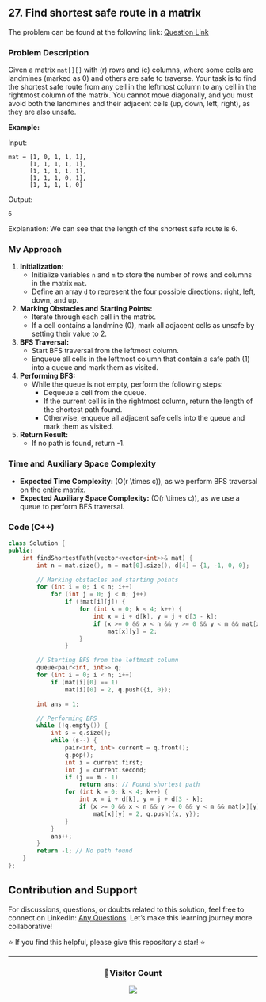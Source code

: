 ## 27. Find shortest safe route in a matrix

The problem can be found at the following link: [Question Link](https://www.geeksforgeeks.org/problems/find-shortest-safe-route-in-a-matrix/1)

### Problem Description

Given a matrix `mat[][]` with \(r\) rows and \(c\) columns, where some cells are landmines (marked as 0) and others are safe to traverse. Your task is to find the shortest safe route from any cell in the leftmost column to any cell in the rightmost column of the matrix. You cannot move diagonally, and you must avoid both the landmines and their adjacent cells (up, down, left, right), as they are also unsafe.

**Example:**

Input:

```
mat = [1, 0, 1, 1, 1],
      [1, 1, 1, 1, 1],
      [1, 1, 1, 1, 1],
      [1, 1, 1, 0, 1],
      [1, 1, 1, 1, 0]
```

Output:

```
6
```

Explanation:
We can see that the length of the shortest safe route is 6.

### My Approach

1. **Initialization:**
   - Initialize variables `n` and `m` to store the number of rows and columns in the matrix `mat`.
   - Define an array `d` to represent the four possible directions: right, left, down, and up.
2. **Marking Obstacles and Starting Points:**
   - Iterate through each cell in the matrix.
   - If a cell contains a landmine (0), mark all adjacent cells as unsafe by setting their value to 2.
3. **BFS Traversal:**
   - Start BFS traversal from the leftmost column.
   - Enqueue all cells in the leftmost column that contain a safe path (1) into a queue and mark them as visited.
4. **Performing BFS:**
   - While the queue is not empty, perform the following steps:
     - Dequeue a cell from the queue.
     - If the current cell is in the rightmost column, return the length of the shortest path found.
     - Otherwise, enqueue all adjacent safe cells into the queue and mark them as visited.
5. **Return Result:**
   - If no path is found, return -1.

### Time and Auxiliary Space Complexity

- **Expected Time Complexity:** \(O(r \times c)\), as we perform BFS traversal on the entire matrix.
- **Expected Auxiliary Space Complexity:** \(O(r \times c)\), as we use a queue to perform BFS traversal.

### Code (C++)

```cpp
class Solution {
public:
    int findShortestPath(vector<vector<int>>& mat) {
        int n = mat.size(), m = mat[0].size(), d[4] = {1, -1, 0, 0};

        // Marking obstacles and starting points
        for (int i = 0; i < n; i++)
            for (int j = 0; j < m; j++)
                if (!mat[i][j]) {
                    for (int k = 0; k < 4; k++) {
                        int x = i + d[k], y = j + d[3 - k];
                        if (x >= 0 && x < n && y >= 0 && y < m && mat[x][y] == 1)
                            mat[x][y] = 2;
                    }
                }

        // Starting BFS from the leftmost column
        queue<pair<int, int>> q;
        for (int i = 0; i < n; i++)
            if (mat[i][0] == 1)
                mat[i][0] = 2, q.push({i, 0});

        int ans = 1;

        // Performing BFS
        while (!q.empty()) {
            int s = q.size();
            while (s--) {
                pair<int, int> current = q.front();
                q.pop();
                int i = current.first;
                int j = current.second;
                if (j == m - 1)
                    return ans; // Found shortest path
                for (int k = 0; k < 4; k++) {
                    int x = i + d[k], y = j + d[3 - k];
                    if (x >= 0 && x < n && y >= 0 && y < m && mat[x][y] == 1)
                        mat[x][y] = 2, q.push({x, y});
                }
            }
            ans++;
        }
        return -1; // No path found
    }
};
```

## Contribution and Support

For discussions, questions, or doubts related to this solution, feel free to connect on LinkedIn: [Any Questions](https://www.linkedin.com/in/patel-hetkumar-sandipbhai-8b110525a/). Let’s make this learning journey more collaborative!

⭐ If you find this helpful, please give this repository a star! ⭐

---

<div align="center">
  <h3><b>📍Visitor Count</b></h3>
</div>

<p align="center">
  <img src="https://profile-counter.glitch.me/Hunterdii/count.svg" />
</p>

